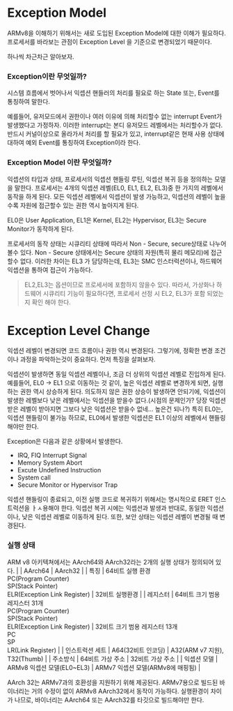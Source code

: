 # Exception Model
ARMv8을 이해하기 위해서는 새로 도입된 Exception Model에 대한 이해가 필요하다.
프로세서를 바라보는 관점이 Exception Level 을 기준으로 변경되었기 때문이다.

하나씩 차근차근 알아보자.
### Exception이란 무엇일까?
시스템 흐름에서 벗어나서 익셉션 핸들러의 처리를 필요로 하는 State 또는, Event를 통칭하여 말한다.

예를들어, 유저모드에서 권한이나 여러 이유에 의해 처리할수 없는 interrupt Event가 발생했다고 가정하자.
이러한 interrupt는 본디 유저모드 레벨에서는 처리할수가 없다. 반드시 커널이상으로 올라가서 처리를 할 필요가 있고,
interrupt같은 현재 사용 상태에 대하여 예외 Event를 통칭하여 Exception이라 한다.

### Exception Model 이란 무엇일까?

익셉션의 타입과 상태, 프로세서의 익셉션 핸들링 루틴, 익셉션 복귀 등을 정의하는 모델을 말한다.
프로세서는 4개의 익셉션 레벨(EL0, EL1, EL2, EL3)중 한 가지의 레벨에서 동작을 하게 된다.
모든 익셉션 레벨에서 익셉션이 발생 가능하고, 익셉션의 레벨이 높을수록 자원에 접근할수 있는 권한 역시 높아지게 된다.

EL0은 User Application, EL1은 Kernel, EL2는 Hypervisor, EL3는 Secure Monitor가 동작하게 된다.

프로세서의 동작 상태는 시큐리티 상태에 따라서 Non - Secure, secure상태로 나누어 볼수 있다.
Non - Secure 상태에서는 Secure 상태의 자원(특히 물리 메모리)에 접근할수 없다.
이러한 차이는 EL3 가 담당하는데, EL3는 SMC 인스터럭션이나, 하드웨어 익셉션을 통하여 접근이 가능하다.

> EL2,EL3는 옵션이므로 프로세서에 포함하지 않을수 있다. 따라서, 가상화나 하드웨어 시큐리티 기능이 필요하다면, 프로세서 선정 시 EL2, EL3가 포함 되었는지 확인 해야 한다.

# Exception Level Change
익셉션 레벨이 변경되면 코드 흐름이나 권한 역시 변경된다.
그렇기에, 정확한 변경 조건이나 과정을 파악하는것이 중요하다.
먼저 특징을 살펴보자.

익셉션이 발생하면 동일 익셉션 레벨이나, 조금 더 상위의 익셉션 레벨로 진입하게 된다.
예를들어, EL0 -> EL1 으로 이동하는 것 같이, 높은 익셉션 레벨로 변경하게 되면, 실행하는 권한 역시 상승하게 된다.
의도하지 않은 권한 상승이 발생하면 안되기에, 익셉션이 발생한 레벨보다 낮은 레벨에서는 익셉션을 받을수 없다.(시점의 문제인가? 당장 익셉션 받은 레벨이 받아지면 그보다 낮은 익셉션은 받을수 없네... 높은건 되나?)
특히 EL0는, 익셉션 핸들링이 불가능 하므로, EL0에서 발생한 익셉션은 EL1 이상의 레벨에서 핸들링 해야만 한다.

Exception은 다음과 같은 상황에서 발생한다.
- IRQ, FIQ Interrupt Signal
- Memory System Abort
- Excute Undefined Instruction
- System call
- Secure Monitor or Hypervisor Trap

익셉션 핸들링이 종료되고, 이전 실행 코드로 복귀하기 위해서는 명시적으로 ERET 인스트럭션을 ㅏㅅ용해야 한다.
익셉션 복귀 시에는 익셉션과 발생과 반대로, 동일한 익셉션이나, 낮은 익셉션 레벨로 이동하게 된다.
또한, 보안 상태는 익셉션 레벨이 변경될 때 변경된다.

### 실행 상태
ARM v8 아키텍쳐에서는 AArch64와 AArch32라는 2개의 실행 상태가 정의되어 있다.
|           |    AArch64     |    AArch32     |
|    특징    |    64비트 실행 환경 </br> PC(Program Counter) </br> SP(Stack Pointer) </br> ELR(Exception Link Register)     |    32비트 실행환경     |
|  레지스터    |    64비트 크기 범용 레지스터 31개 </br> PC(Program Counter) </br> SP(Stack Pointer) </br> ELR(Exception Link Register)      |    32비트 크기 범용 레지스터 13개 </br> PC </br> SP </br> LR(Link Register)  |
|  인스트럭션 세트  |    A64(32비트 인코딩)     |    A32(ARM v7 지원), T32(Thumb)     |
|  주소방식  |   64비트 가상 주소     |    32비트 가상 주소   |
|  익셉션 모델  |   ARMv8 익셉션 모델(EL0~EL3)     |    ARMv7 익셉션 모델(ARMv8에 매핑됨)   |

AArch 32는 ARMv7과의 호환성을 지원하기 위해 제공된다.
ARMv7용으로 빌드된 바이너리는 거의 수정이 없이 ARMv8 AArch32에서 동작이 가능하다.
실행환경이 차이가 나므로, 바이너리는 AArch64 또는 AArch32를 타깃으로 빌드해야만 한다.

